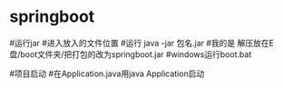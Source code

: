 # springboot
#运行jar
#进入放入的文件位置
#运行 java -jar 包名.jar
#我的是  解压放在E盘/boot文件夹/把打包的改为springboot.jar
#windows运行boot.bat


#项目启动
#在Application.java用java Application启动


